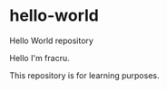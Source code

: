 # hello-world
Hello World repository

Hello I'm fracru.

This repository is for learning purposes.

